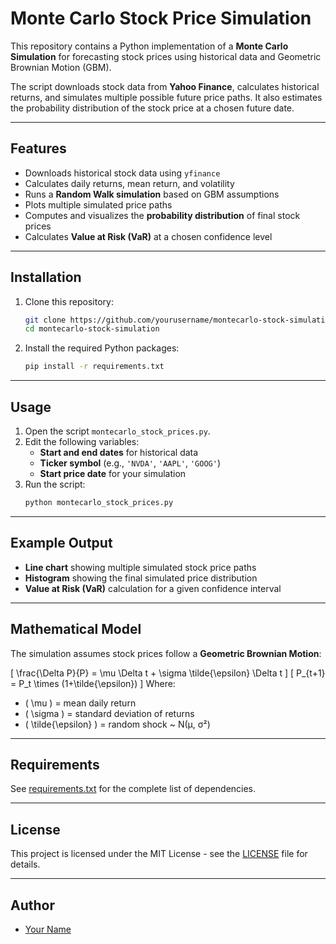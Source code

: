 # Monte Carlo Stock Price Simulation

This repository contains a Python implementation of a **Monte Carlo Simulation** for forecasting stock prices using historical data and Geometric Brownian Motion (GBM).  

The script downloads stock data from **Yahoo Finance**, calculates historical returns, and simulates multiple possible future price paths. It also estimates the probability distribution of the stock price at a chosen future date.

---

## **Features**
- Downloads historical stock data using `yfinance`
- Calculates daily returns, mean return, and volatility
- Runs a **Random Walk simulation** based on GBM assumptions
- Plots multiple simulated price paths
- Computes and visualizes the **probability distribution** of final stock prices
- Calculates **Value at Risk (VaR)** at a chosen confidence level

---

## **Installation**
1. Clone this repository:
   ```bash
   git clone https://github.com/yourusername/montecarlo-stock-simulation.git
   cd montecarlo-stock-simulation
   ```

2. Install the required Python packages:
   ```bash
   pip install -r requirements.txt
   ```

---

## **Usage**
1. Open the script `montecarlo_stock_prices.py`.
2. Edit the following variables:
   - **Start and end dates** for historical data
   - **Ticker symbol** (e.g., `'NVDA'`, `'AAPL'`, `'GOOG'`)
   - **Start price date** for your simulation
3. Run the script:
   ```bash
   python montecarlo_stock_prices.py
   ```

---

## **Example Output**
- **Line chart** showing multiple simulated stock price paths
- **Histogram** showing the final simulated price distribution
- **Value at Risk (VaR)** calculation for a given confidence interval

---

## **Mathematical Model**
The simulation assumes stock prices follow a **Geometric Brownian Motion**:

\[
\frac{\Delta P}{P} = \mu \Delta t + \sigma \tilde{\epsilon} \Delta t
\]
\[
P_{t+1} = P_t \times (1+\tilde{\epsilon})
\]
Where:
- \( \mu \) = mean daily return
- \( \sigma \) = standard deviation of returns
- \( \tilde{\epsilon} \) = random shock ~ N(μ, σ²)

---

## **Requirements**
See [requirements.txt](requirements.txt) for the complete list of dependencies.

---

## **License**
This project is licensed under the MIT License - see the [LICENSE](LICENSE) file for details.

---

## **Author**
- [Your Name](https://github.com/yourusername)
